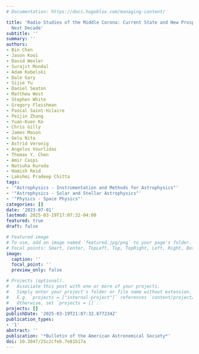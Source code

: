 ```yaml
---
# Documentation: https://docs.hugoblox.com/managing-content/

title: 'Radio Studies of the Middle Corona: Current State and New Prospects in the
  Next Decade'
subtitle: ''
summary: ''
authors:
- Bin Chen
- Jason Kooi
- David Wexler
- Surajit Mondal
- Adam Kobelski
- Dale Gary
- Sijie Yu
- Daniel Seaton
- Matthew West
- Stephen White
- Gregory Fleishman
- Pascal Saint-Hilaire
- Peijin Zhang
- Yuan-Kuen Ko
- Chris Gilly
- James Mason
- Gelu Nita
- Astrid Veronig
- Angelos Vourlidas
- Thomas Y. Chen
- Amir Caspi
- Natsuha Kuroda
- Hamish Reid
- Lakshmi Pradeep Chitta
tags:
- '"Astrophysics - Instrumentation and Methods for Astrophysics"'
- '"Astrophysics - Solar and Stellar Astrophysics"'
- '"Physics - Space Physics"'
categories: []
date: '2023-07-01'
lastmod: 2025-03-19T17:07:32-04:00
featured: true
draft: false

# Featured image
# To use, add an image named `featured.jpg/png` to your page's folder.
# Focal points: Smart, Center, TopLeft, Top, TopRight, Left, Right, BottomLeft, Bottom, BottomRight.
image:
  caption: ''
  focal_point: ''
  preview_only: false

# Projects (optional).
#   Associate this post with one or more of your projects.
#   Simply enter your project's folder or file name without extension.
#   E.g. `projects = ["internal-project"]` references `content/project/deep-learning/index.md`.
#   Otherwise, set `projects = []`.
projects: []
publishDate: '2025-03-19T21:07:32.877234Z'
publication_types:
- '1'
abstract: ''
publication: '*Bulletin of the American Astronomical Society*'
doi: 10.3847/25c2cfeb.7e81b17a
---
```

